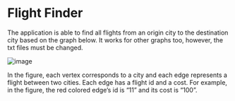 # Flight Finder
 
The application is able to find all flights from an origin city to the destination city based on the graph below. It works for other graphs too, however, the txt files must be changed.

![image](https://user-images.githubusercontent.com/19611332/215085906-38dcf9e8-dde9-43f1-8089-aad73c3aae13.png)

In the figure, each vertex corresponds to a city and each edge represents a flight between two cities.
Each edge has a flight id and a cost. For example, in the figure, the red colored edge’s id is “11” and
its cost is “100”.
